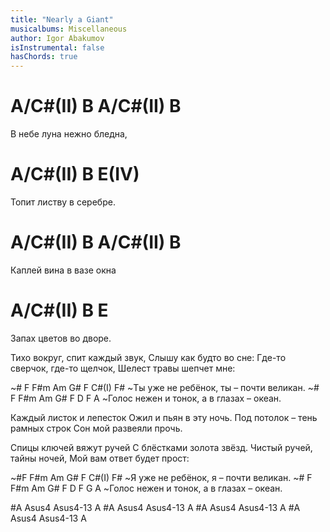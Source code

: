 ```yaml
---
title: "Nearly a Giant"
musicalbums: Miscellaneous
author: Igor Abakumov
isInstrumental: false
hasChords: true
---
```


#   A/C#(II) B  A/C#(II)  B
В небе   луна нежно бледна,
# A/C#(II)  B         E(IV)
Топит листву в серебре.
# A/C#(II) B    A/C#(II) B
Каплей вина в вазе   окна
# A/C#(II) B         E
Запах цветов во дворе.

Тихо вокруг, спит каждый звук,
Слышу как будто во сне:
Где-то сверчок, где-то щелчок,
Шелест травы шепчет мне:

~# F   F#m    Am G#   F       C#(I)  F#
~Ты уже не ребёнок, ты – почти великан.
~# F     F#m    Am G#  F       D       F  A
~Голос нежен и тонок, а в глазах – океан.

Каждый листок и лепесток
Ожил и пьян в эту ночь.
Под потолок – тень рамных строк
Сон мой развеяли прочь.

Спицы ключей вяжут ручей
С блёстками золота звёзд.
Чистый ручей, тайны ночей,
Мой вам ответ будет прост:

~#F   F#m    Am G#  F       C#(I)  F#
~Я уже не ребёнок, я – почти великан.
~# F     F#m    Am G#  F       D       F G A
~Голос нежен и тонок, а в глазах – океан.

#A Asus4 Asus4-13 A
#A Asus4 Asus4-13 A
#A Asus4 Asus4-13 A
#A Asus4 Asus4-13 A
